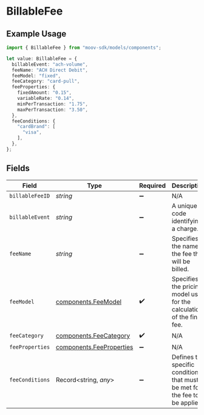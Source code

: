 # BillableFee

## Example Usage

```typescript
import { BillableFee } from "moov-sdk/models/components";

let value: BillableFee = {
  billableEvent: "ach-volume",
  feeName: "ACH Direct Debit",
  feeModel: "fixed",
  feeCategory: "card-pull",
  feeProperties: {
    fixedAmount: "0.15",
    variableRate: "0.14",
    minPerTransaction: "1.75",
    maxPerTransaction: "3.50",
  },
  feeConditions: {
    "cardBrand": [
      "visa",
    ],
  },
};
```

## Fields

| Field                                                                       | Type                                                                        | Required                                                                    | Description                                                                 | Example                                                                     |
| --------------------------------------------------------------------------- | --------------------------------------------------------------------------- | --------------------------------------------------------------------------- | --------------------------------------------------------------------------- | --------------------------------------------------------------------------- |
| `billableFeeID`                                                             | *string*                                                                    | :heavy_minus_sign:                                                          | N/A                                                                         |                                                                             |
| `billableEvent`                                                             | *string*                                                                    | :heavy_minus_sign:                                                          | A unique code identifying a charge.                                         | ach-volume                                                                  |
| `feeName`                                                                   | *string*                                                                    | :heavy_minus_sign:                                                          | Specifies the name of the fee that will be billed.                          | ACH Direct Debit                                                            |
| `feeModel`                                                                  | [components.FeeModel](../../models/components/feemodel.md)                  | :heavy_check_mark:                                                          | Specifies the pricing model used for the calculation of the final fee.      |                                                                             |
| `feeCategory`                                                               | [components.FeeCategory](../../models/components/feecategory.md)            | :heavy_check_mark:                                                          | N/A                                                                         |                                                                             |
| `feeProperties`                                                             | [components.FeeProperties](../../models/components/feeproperties.md)        | :heavy_minus_sign:                                                          | N/A                                                                         |                                                                             |
| `feeConditions`                                                             | Record<string, *any*>                                                       | :heavy_minus_sign:                                                          | Defines the specific conditions that must be met for the fee to be applied. | {<br/>"cardBrand": [<br/>"visa"<br/>]<br/>}                                 |